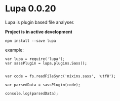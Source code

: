 
Lupa 0.0.20
====

Lupa is plugin based file analyser.


**Project is in active development**

`npm install --save lupa`


example:

    var lupa = require('lupa');
    var sassPlugin = lupa.plugins.Sass();


    var code = fs.readFileSync('mixins.sass', 'utf8');

    var parsedData = sassPlugin(code);

    console.log(parsedData);

